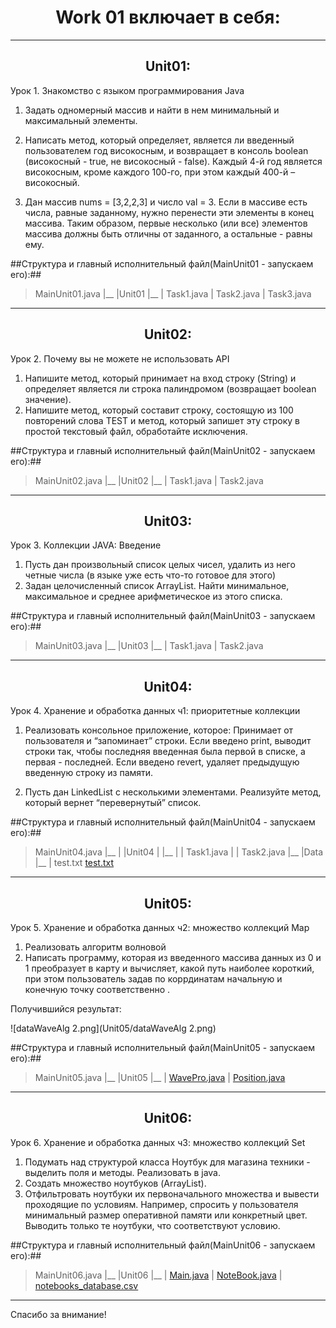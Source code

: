 <h1 align="center"><b> Work 01 включает в себя: </b></h1>

---

<h2 align="center"><b> Unit01: </b></h2>

Урок 1. Знакомство с языком программирования Java
1. Задать одномерный массив и найти в нем минимальный и максимальный элементы.

2. Написать метод, который определяет, является ли введенный пользователем год високосным,
   и возвращает в консоль boolean (високосный - true, не високосный - false).
   Каждый 4-й год является високосным, кроме каждого 100-го, при этом каждый 400-й – високосный.

3. Дан массив nums = [3,2,2,3] и число val = 3.
   Если в массиве есть числа, равные заданному, нужно перенести эти элементы в конец массива.
   Таким образом, первые несколько (или все) элементов массива должны быть отличны от заданного, а остальные - равны ему.

##Структура и главный исполнительный файл(MainUnit01 - запускаем его):##

> MainUnit01.java
>                |__
>                   |Unit01
>                          |__
>                             | Task1.java
>                             | Task2.java
>                             | Task3.java


---

<h2 align="center"><b> Unit02: </b></h2>

Урок 2. Почему вы не можете не использовать API
1. Напишите метод, который принимает на вход строку (String) и определяет 
   является ли строка палиндромом (возвращает boolean значение).
2. Напишите метод, который составит строку, состоящую из 100 повторений слова TEST и метод,
   который запишет эту строку в простой текстовый файл, обработайте исключения.

##Структура и главный исполнительный файл(MainUnit02 - запускаем его):##

> MainUnit02.java
>                |__
>                   |Unit02
>                          |__
>                             | Task1.java
>                             | Task2.java

---

<h2 align="center"><b> Unit03: </b></h2>

Урок 3. Коллекции JAVA: Введение
1. Пусть дан произвольный список целых чисел, удалить из него четные числа
   (в языке уже есть что-то готовое для этого)
2. Задан целочисленный список ArrayList. Найти минимальное, максимальное и
   среднее арифметическое из этого списка.

##Структура и главный исполнительный файл(MainUnit03 - запускаем его):##

> MainUnit03.java
>                |__
>                   |Unit03
>                          |__
>                             | Task1.java
>                             | Task2.java

---

<h2 align="center"><b> Unit04: </b></h2>

Урок 4. Хранение и обработка данных ч1: приоритетные коллекции
1. Реализовать консольное приложение, которое:
   Принимает от пользователя и “запоминает” строки.
   Если введено print, выводит строки так, чтобы последняя введенная была первой в списке, а первая - последней.
   Если введено revert, удаляет предыдущую введенную строку из памяти.

2. Пусть дан LinkedList с несколькими элементами. Реализуйте метод, который вернет “перевернутый” список.

##Структура и главный исполнительный файл(MainUnit04 - запускаем его):##

> MainUnit04.java
>                |__
>                |  |Unit04
>                |         |__
>                |            | Task1.java
>                |            | Task2.java
>                |__
>                   |Data
>                        |__
>                           | test.txt [test.txt](Data%2Ftest.txt)
 

---

<h2 align="center"><b> Unit05: </b></h2>

Урок 5. Хранение и обработка данных ч2: множество коллекций Map
1. Реализовать алгоритм волновой
2. Написать программу, которая из введенного массива данных из 0 и 1 преобразует в карту и вычисляет,
   какой путь наиболее короткий, при этом пользователь задав по коррдинатам начальную и конечную точку соответственно .

Получившийся результат:

![dataWaveAlg 2.png](Unit05/dataWaveAlg 2.png)

##Структура и главный исполнительный файл(MainUnit05 - запускаем его):##

> MainUnit05.java
>                |__
>                   |Unit05
>                          |__
>                             | [WavePro.java](Unit05/WavePro.java)
>                             | [Position.java](Unit05/Position.java)



---

<h2 align="center"><b> Unit06: </b></h2>

Урок 6. Хранение и обработка данных ч3: множество коллекций Set
1. Подумать над структурой класса Ноутбук для магазина техники - выделить поля и методы. Реализовать в java.
2. Создать множество ноутбуков (ArrayList).
3. Отфильтровать ноутбуки их первоначального множества и вывести проходящие по условиям. 
   Например, спросить у пользователя минимальный размер оперативной памяти или конкретный цвет. 
   Выводить только те ноутбуки, что соответствуют условию.

##Структура и главный исполнительный файл(MainUnit06 - запускаем его):##

> MainUnit06.java
>                |__
>                   |Unit06
>                          |__
>                             | [Main.java](Unit06/Main.java)
>                             | [NoteBook.java](Unit06/NoteBook.java)
>                             | [notebooks_database.csv](Unit06/notebooks_database.csv)

---

Спасибо за внимание!